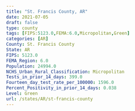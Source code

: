 ```yaml
---
title: "St. Francis County, AR"
date: 2021-07-05
draft: false
type: county
tags: [FIPS:5123.0,FEMA:6.0,Micropolitan,Green]
categories: [AR]
County: St. Francis County
State: AR
FIPS: 5123.0
FEMA_Region: 6.0
Population: 24994.0
NCHS_Urban_Rural_Classification: Micropolitan
Tests_in_prior_14_days: 399.0
Fourteen_day_test_rate_per_100000: 1596.0
Percent_Positivity_in_prior_14_days: 0.038
Level: Green
url: /states/AR/st-francis-county
---
```



